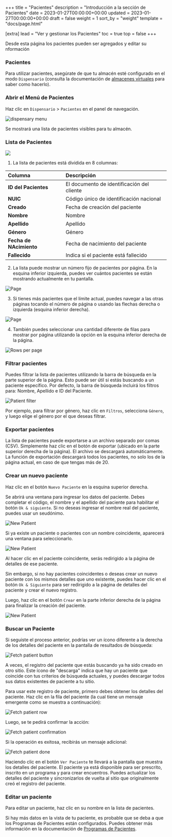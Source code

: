 +++
title = "Pacientes"
description = "Introducción a la sección de Pacientes"
date = 2023-01-27T00:00:00+00:00
updated = 2023-01-27T00:00:00+00:00
draft = false
weight = 1
sort_by = "weight"
template = "docs/page.html"

[extra]
lead = "Ver y gestionar los Pacientes"
toc = true
top = false
+++

Desde esta página los pacientes pueden ser agregados y editar su nformación

### Pacientes

Para utilizar pacientes, asegúrate de que tu almacén esté configurado en el modo `Dispensario` (consulta la documentación de [almacenes virtuales](https://docs.msupply.org.nz/other_stuff:virtual_stores#store_type) para saber como hacerlo).

### Abrir el Menú de Pacientes

Haz clic en `Dispensario` > `Pacientes` en el panel de navegación.

![dispensary menu](images/dispensary_menu.png)

Se mostrará una lista de pacientes visibles para tu almacén.

### Lista de Pacientes

![](/docs/dispensary/images/patient-list-view.png)

1. La lista de pacientes está dividida en 8 columnas:

| Columna                 | Descripción                                |
| :---------------------- | :----------------------------------------- |
| **ID del Pacientes**    | El documento de identificación del cliente |
| **NUIC**                | Código único de identificación nacional    |
| **Creado**              | Fecha de creación del paciente             |
| **Nombre**              | Nombre                                     |
| **Apellido**            | Apellido                                   |
| **Género**              | Género                                     |
| **Fecha de NAcimiento** | Fecha de nacimiento del paciente           |
| **Fallecido**           | Indica si el paciente está fallecido       |

2. La lista puede mostrar un número fijo de pacientes por página. En la esquina inferior izquierda, puedes ver cuántos pacientes se están mostrando actualmente en tu pantalla.

![Page](../../images/list_showing.png)

3. Si tienes más pacientes que el límite actual, puedes navegar a las otras páginas tocando el número de página o usando las flechas derecha o izquierda (esquina inferior derecha).

![Page](../../images/list_pagenumbers.png)

4. También puedes seleccionar una cantidad diferente de filas para mostrar por página utilizando la opción en la esquina inferior derecha de la página.

![Rows per page](../../images/rows-per-page-select.png)

### Filtrar pacientes

Puedes filtrar la lista de pacientes utilizando la barra de búsqueda en la parte superior de la página. Esto puede ser útil si estás buscando a un paciente específico. Por defecto, la barra de búsqueda incluirá los filtros para: Nombre, Apellido e ID del Paciente.

![Patient filter](images/patient_filter.png)

Por ejemplo, para filtrar por género, haz clic en `Filtros`, selecciona `Género`, y luego elige el género por el que deseas filtrar.
### Exportar pacientes

La lista de pacientes puede exportarse a un archivo separado por comas (CSV). Simplemente haz clic en el botón de exportar (ubicado en la parte superior derecha de la página). El archivo se descargará automáticamente. La función de exportación descargará todos los pacientes, no solo los de la página actual, en caso de que tengas más de 20.

### Crear un nuevo paciente

Haz clic en el botón `Nuevo Paciente` en la esquina superior derecha.

Se abrirá una ventana para ingresar los datos del paciente. Debes completar el código, el nombre y el apellido del paciente para habilitar el botón `Ok & siguiente`. Si no deseas ingresar el nombre real del paciente, puedes usar un seudónimo.

![New Patient](images/patient_new.png)

Si ya existe un paciente o pacientes con un nombre coincidente, aparecerá una ventana para seleccionarlo.

![New Patient](images/patient_search.png)

Al hacer clic en el paciente coincidente, serás redirigido a la página de detalles de ese paciente.

Sin embargo, si no hay pacientes coincidentes o deseas crear un nuevo paciente con los mismos detalles que uno existente, puedes hacer clic en el botón `Ok & Siguiente` para ser redirigido a la página de detalles del paciente y crear el nuevo registro.

Luego, haz clic en el botón `Crear` en la parte inferior derecha de la página para finalizar la creación del paciente.

![New Patient](images/patient_creation_detail.png)

### Buscar un Paciente

Si seguiste el proceso anterior, podrías ver un ícono diferente a la derecha de los detalles del paciente en la pantalla de resultados de búsqueda:

![Fetch patient button](images/fetch_patient_button.png)

A veces, el registro del paciente que estás buscando ya ha sido creado en otro sitio. Este ícono de "descarga" indica que hay un paciente que coincide con tus criterios de búsqueda actuales, y puedes descargar todos sus datos existentes de paciente a tu sitio.

Para usar este registro de paciente, primero debes obtener los detalles del paciente. Haz clic en la fila del paciente (la cual tiene un mensaje emergente como se muestra a continuación):

![Fetch patient row](images/fetch_patient_row.png)

Luego, se te pedirá confirmar la acción:

![Fetch patient confirmation](images/fetch_patient_confirmation.png)

Si la operación es exitosa, recibirás un mensaje adicional:

![Fetch patient done](images/fetch_patient_done.png)

Haciendo clic en el botón `Ver Paciente` te llevará a la pantalla que muestra los detalles del paciente. El paciente ya está disponible para ser prescrito, inscrito en un programa y para crear encuentros. Puedes actualizar los detalles del paciente y sincronizarlos de vuelta al sitio que originalmente creó el registro del paciente.

### Editar un paciente

Para editar un paciente, haz clic en su nombre en la lista de pacientes.

Si hay más datos en la vista de tu paciente, es probable que se deba a que los Programas de Pacientes están configurados. Puedes obtener más información en la documentación de [Programas de Pacientes](/docs/programs/program-module).
